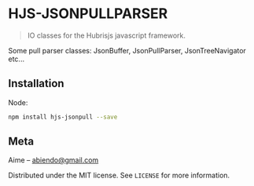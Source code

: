 # HJS-JSONPULLPARSER
> IO classes for the Hubrisjs javascript framework.

Some pull parser classes: JsonBuffer, JsonPullParser, JsonTreeNavigator etc...

## Installation

Node:

```sh
npm install hjs-jsonpull --save
```

## Meta

Aime – abiendo@gmail.com

Distributed under the MIT license. See ``LICENSE`` for more information.